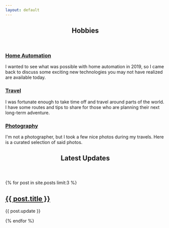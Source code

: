```yaml
---
layout: default
---
```


<!-- Hobbies -->

<section>
	<header class="major">
		<h2>Hobbies</h2>
	</header>
	<div class="features">
		<article>
			<span class="icon fa-home"></span>
			<div class="content">
				<h3><a href="{{ '/category/Home%20Automation' | absolute_url }}">Home Automation</a></h3>
				<p>I wanted to see what was possible with home automation in 2019, so I came back to discuss some exciting new technologies you may not have realized are available today.</p>
			</div>
		</article>
		<article>
			<span class="icon fa-globe"></span>
			<div class="content">
				<h3><a href="{{ 'travel.html' | absolute_url }}">Travel</a></h3>
				<p>I was fortunate enough to take time off and travel around parts of the world. I have some routes and tips to share for those who are planning their  next long-term adventure.</p>
			</div>		  
		</article>
		<article>
			<span class="icon fa-camera-retro"></span>
			<div class="content">
				<h3><a href="{{ 'photography.html' | absolute_url }}">Photography</a></h3>
				<p>I'm not a photographer, but I took a few nice photos during my travels. Here is a curated selection of said photos.</p>
			</div>		  
		</article>
	</div>
</section>

<!--  -->
<!-- Latest Updates -->

<section>
	<header class="major">
		<h2>Latest Updates</h2>
	</header>
	<div class="posts">
	{% for post in site.posts limit:3 %}
		<article>
			<div class="article-image" style='background-image: url("{{ site.baseurl }}/assets/images/grid-ws2/{{ post.short_title }}.jpg");'>
				<div class="overlay"><a href="{{ site.baseurl }}{{ post.url }}">
					<h2>{{ post.title }}</h2></a>
				</div>
			</div>
			<p>{{ post.update }}</p>
		</article>
    {% endfor %}	
	</div>
</section>

